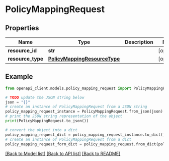 # PolicyMappingRequest


## Properties

Name | Type | Description | Notes
------------ | ------------- | ------------- | -------------
**resource_id** | **str** |  | [optional] 
**resource_type** | [**PolicyMappingResourceType**](PolicyMappingResourceType.md) |  | [optional] 

## Example

```python
from openapi_client.models.policy_mapping_request import PolicyMappingRequest

# TODO update the JSON string below
json = "{}"
# create an instance of PolicyMappingRequest from a JSON string
policy_mapping_request_instance = PolicyMappingRequest.from_json(json)
# print the JSON string representation of the object
print(PolicyMappingRequest.to_json())

# convert the object into a dict
policy_mapping_request_dict = policy_mapping_request_instance.to_dict()
# create an instance of PolicyMappingRequest from a dict
policy_mapping_request_form_dict = policy_mapping_request.from_dict(policy_mapping_request_dict)
```
[[Back to Model list]](../README.md#documentation-for-models) [[Back to API list]](../README.md#documentation-for-api-endpoints) [[Back to README]](../README.md)


